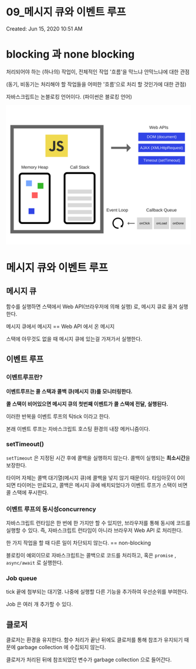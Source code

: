 # 09_메시지 큐와 이벤트 루프

Created: Jun 15, 2020 10:51 AM

# blocking 과 none blocking

처리되어야 하는 (하나의) 작업이, 전체적인 작업 '흐름'을 막느냐 안막느냐에 대한 관점

(동기, 비동기는 처리해야 할 작업들을 어떠한 '흐름'으로 처리 할 것인가에 대한 관점)

자바스크립트는 논블로킹 언어이다. (파이썬은 블로킹 언어)

![09-1.png](./images/09-1.png)

# 메시지 큐와 이벤트 루프

## 메시지 큐

함수를 실행하면 스택에서  Web API(브라우저에 의해 실행) 로, 메시지 큐로 옮겨 실행한다.

메시지 큐에서 메시지 == Web API 에서 온 메시지

스택에 아무것도 없을 때 메시지 큐에 있는걸 가져가서 실행한다.

## 이벤트 루프

### 이벤트루프란?

**이벤트루프는 콜 스택과 콜백 큐(메시지 큐)를 모니터링한다.**

**콜 스택이 비어있으면 메시지 큐의 첫번째 이벤트가 콜 스택에 전달, 실행된다.**

이러한 반복을 이벤트 루프의 틱tick 이라고 한다.

본래 이벤트 루프는 자바스크립트 호스팅 환경의 내장 메커니즘이다. 

### setTimeout()

`setTimeout` 은 지정된 시간 후에 콜백을 실행하지 않는다. 콜백이 실행되는 **최소시간**을 보장한다.

타이머 자체는 콜백 대기열(메시지 큐)에 콜백을 넣지 않기 때문이다. 타임아웃이 0이 되면 타이머는 만료되고, 콜백은 메시지 큐에 배치되었다가 이벤트 루프가 스택이 비면 콜 스택에 푸시한다.

### 이벤트 루프의 동시성concurrency

자바스크립트 런타임은 한 번에 한 가지만 할 수 있지만, 브라우저를 통해 동시에 코드를 실행할 수 있다. 즉, 자바스크립트 런타임이 아니라 브라우저 Web API 로 처리한다.

한 가지 작업을 할 때 다른 일이 차단되지 않는다. == non-blocking

블로킹이 예외이므로 자바스크립트는 콜백으로 코드를 처리하고, 혹은 `promise` , `async/await` 로 실행한다.

### Job queue

tick 끝에 첨부되는 대기열. 나중에 실행할 다른 기능을 추가하여 우선순위를 부여한다. 

Job 은 여러 개 추가할 수 있다.

## 클로저

클로저는 환경을 유지한다. 함수 처리가 끝난 뒤에도 클로저를 통해 참조가 유지되기 때문에 garbage collection 에 수집되지 않는다. 

클로저가 처리된 뒤에 참조되었던 변수가 garbage collection 으로 들어간다.
